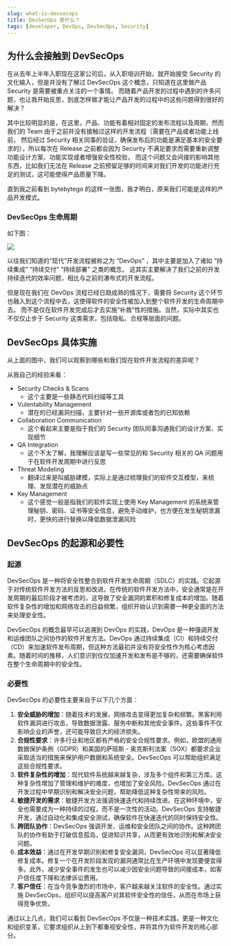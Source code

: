 ```yaml
---
slug: what-is-devsecops
title: DevSecOps 是什么？
tags: [developer, DevOps, DevSecOps, Security]
---
```


## 为什么会接触到 DevSecOps

在从去年上半年入职现在这家公司后，从入职培训开始，就开始接受 Security 的文化输入，但是并没有了解过 DevSecOps 这个概念，只知道在这里做产品 Security 是需要被重点关注的一个事情。
而随着产品开发的过程中遇到的许多问题，也让我开始反思，到底怎样做才能让产品开发的过程中的这些问题得到很好的解决？

其中比较明显的是，在这里，产品、功能有着相对固定的发布流程以及周期，然而我们的 Team 由于之前并没有接触过这样的开发流程（需要在产品或者功能上线前，
然后经过 Security 相关同事的验证，确保发布后的功能是满足基本的安全要求的），所以每次在 Release 之前都会因为 Security 不满足要求而需要重新调整功能设计方案、功能实现或者增强安全性校验，
而这个问题又会间接的影响其他东西，比如我们无法在 Release 之前预留足够的时间来对我们开发的功能进行充足的测试，这可能使得产品质量下降。

直到我之前看到 bytebytego 的这样一张图，我才明白，原来我们可能是这样的产品开发模式。

<!--truncate-->

### DevSecOps 生命周期

如下图：

![](/img/devsecops.png)

以往我们知道的“现代”开发流程被称之为 “DevOps” ，其中主要是加入了诸如 “持续集成” “持续交付” “持续部署” 之类的概念。
这其实主要解决了我们之前的开发持续迭代的效率问题，相比与之前的瀑布式的开发流程。

但是现在我们在 DevOps 流程已经日趋成熟的情况下，需要将 Security 这个环节也融入到这个流程中去，这使得软件的安全性被加入到整个软件开发的生命周期中去。
而不是仅在软件开发完成后才去实施“补救”性的措施。当然，实际中其实也不仅仅止步于 Security 这类需求，包括隐私、合规等层面的问题。

## DevSecOps 具体实施

从上面的图中，我们可以观察到哪些和我们现在软件开发流程的差异呢？

从我自己的经验来看：
- Security Checks & Scans
  - 这个主要是一些静态代码扫描等工具
- Vulentability Management
  - 潜在的已经漏洞扫描，主要针对一些开源库或者包的已知依赖
- Collaboration Communication
  - 这个看起来主要是指于我们的 Security 团队同事沟通我们的设计方案、实现细节
- QA Integration
  - 这个不太了解，我理解应该是写一些常见的和 Security 相关的 QA 问题用于在软件开发周期中进行反思
- Threat Modeling
  - 翻译过来是叫威胁建模，实际上是通过梳理我们的软件交互模型，来梳理、发现潜在的威胁点
- Key Management
  - 这个感觉一般是指我们的软件实现上使用 Key Management 的系统来管理秘钥、密码、证书等安全信息，避免手动维护，也方便在发生秘钥泄漏时，更快的进行替换以降低数据泄漏风险


## DevSecOps 的起源和必要性
### 起源
DevSecOps 是一种将安全性整合到软件开发生命周期（SDLC）的实践。它起源于对传统软件开发方法的反思和改进。在传统的软件开发方法中，安全通常是在开发周期的最后阶段才被考虑的，这导致了安全漏洞的累积和修复成本的增加。随着软件复杂性的增加和网络攻击的日益频繁，组织开始认识到需要一种更全面的方法来处理安全性。

DevSecOps 的概念最早可以追溯到 DevOps 的实践，DevOps 是一种强调开发和运维团队之间协作的软件开发方法。DevOps 通过持续集成（CI）和持续交付（CD）来加速软件发布周期，但这种方法最初并没有将安全性作为核心考虑因素。随着时间的推移，人们意识到仅仅加速开发和发布是不够的，还需要确保软件在整个生命周期中的安全性。

### 必要性
DevSecOps 的必要性主要来自于以下几个方面：

1. **安全威胁的增加**：随着技术的发展，网络攻击变得更加复杂和频繁。黑客利用软件漏洞进行攻击，导致数据泄露、服务中断和其他安全事件。这些事件不仅影响企业的声誉，还可能导致巨大的经济损失。
2. **合规性要求**：许多行业和地区都有严格的安全合规性要求。例如，欧盟的通用数据保护条例（GDPR）和美国的萨班斯 - 奥克斯利法案（SOX）都要求企业采取适当的措施来保护用户数据和系统安全。DevSecOps 可以帮助组织满足这些合规性要求。
3. **软件复杂性的增加**：现代软件系统越来越复杂，涉及多个组件和第三方库。这种复杂性增加了管理和维护的难度，也增加了安全风险。DevSecOps 通过在开发过程中早期识别和解决安全问题，帮助降低这种复杂性带来的风险。
4. **敏捷开发的需求**：敏捷开发方法强调快速迭代和持续改进。在这种环境中，安全也需要成为一种持续的过程，而不是一次性的活动。DevSecOps 支持敏捷开发，通过自动化和集成安全测试，确保软件在快速迭代的同时保持安全性。
5. **跨团队协作**：DevSecOps 强调开发、运维和安全团队之间的协作。这种跨团队的协作有助于打破信息孤岛，促进知识共享，从而更有效地识别和解决安全问题。
6. **成本效益**：通过在开发早期识别和修复安全漏洞，DevSecOps 可以显著降低修复成本。修复一个在开发阶段发现的漏洞通常比在生产环境中发现要便宜得多。此外，减少安全事件的发生也可以减少因安全问题导致的间接成本，如客户信任度下降和法律诉讼费用。
7. **客户信任**：在当今竞争激烈的市场中，客户越来越关注软件的安全性。通过实施 DevSecOps，组织可以提高客户对其软件安全性的信任，从而在市场上获得竞争优势。

通过以上几点，我们可以看到 DevSecOps 不仅是一种技术实践，更是一种文化和组织变革，它要求组织从上到下都重视安全性，并将其作为软件开发的核心部分。